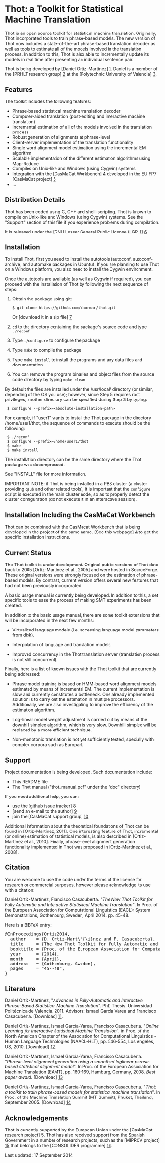 Thot: a Toolkit for Statistical Machine Translation
===================================================
Thot is an open source toolkit for statistical machine
translation. Originally, Thot incorporated tools to train phrase-based
models. The new version of Thot now includes a state-of-the-art
phrase-based translation decoder as well as tools to estimate all of the
models involved in the translation process. In addition to this, Thot is
also able to incrementally update its models in real time after
presenting an individual sentence pair.

Thot is being developed by [Daniel Ortiz-Martínez] [1]. Daniel is a
member of the [PRHLT research group] [2] at the [Polytechnic University
of Valencia] [3].


Features
--------
The toolkit includes the following features:

- Phrase-based statistical machine translation decoder
- Computer-aided translation (post-editing and interactive machine translation)
- Incremental estimation of all of the models involved in the translation process
- Robust generation of alignments at phrase-level
- Client-server implementation of the translation functionality
- Single word alignment model estimation using the incremental EM algorithm
- Scalable implementation of the different estimation algorithms using Map-Reduce
- Compiles on Unix-like and Windows (using Cygwin) systems
- Integration with the [CasMaCat Workbench] [4] developed in the EU FP7 [CasMaCat project] [5]
- ...


Distribution Details
--------------------
Thot has been coded using C, C++ and shell-scripting. Thot is known to
compile on Unix-like and Windows (using Cygwin) systems. See the
"Support" section of this file if you experience problems during
compilation.

It is released under the [GNU Lesser General Public License (LGPL)] [6].


Installation
------------
To install Thot, first you need to install the autotools (autoconf,
autoconf-archive, and automake packages in Ubuntu). If you are planning
to use Thot on a Windows platform, you also need to install the Cygwin
environment.

Once the autotools are available (as well as Cygwin if required), you
can proceed with the installation of Thot by following the next sequence
of steps:

 1. Obtain the package using git:

        $ git clone https://github.com/daormar/thot.git

    Or [download it in a zip file] [7]

 2. `cd` to the directory containing the package's source code and type
    `./reconf`

 3. Type `./configure` to configure the package

 4. Type `make` to compile the package

 5. Type `make install` to install the programs and any data files and
    documentation

 6. You can remove the program binaries and object files from the source
    code directory by typing `make clean`

By default the files are installed under the /usr/local/ directory (or
similar, depending of the OS you use); however, since Step 5 requires
root privileges, another directory can be specified during Step 3 by
typing:

     $ configure --prefix=<absolute-installation-path>

For example, if "user1" wants to install the Thot package in the
directory /home/user1/thot, the sequence of commands to execute should be
the following:

     $ ./reconf
     $ configure --prefix=/home/user1/thot
     $ make
     $ make install

The installation directory can be the same directory where the Thot
package was decompressed.

See "INSTALL" file for more information.

IMPORTANT NOTE: if Thot is being installed in a PBS cluster (a cluster
providing `qsub` and other related tools), it is important that the
`configure` script is executed in the main cluster node, so as to
properly detect the cluster configuration (do not execute it in an
interactive session).

Installation Including the CasMaCat Workbench
---------------------------------------------
Thot can be combined with the CasMacat Workbench that is being developed
in the project of the same name. [See this webpage] [4] to get the specific
installation instructions.


Current Status
--------------
The Thot toolkit is under development. Original public versions of Thot
date back to 2005 [Ortiz-Martínez et al., 2005] and were hosted in
SourceForge. These original versions were strongly focused on the
estimation of phrase-based models. By contrast, current version offers
several new features that had not been previously incorporated.

A basic usage manual is currently being developed. In addition to this,
a set specific tools to ease the process of making SMT experiments has
been created.

In addition to the basic usage manual, there are some toolkit extensions
that will be incorporated in the next few months:

- Virtualized language models (i.e. accessing language model parameters
  from disk).

- Interpolation of language and translation models.

- Improved concurrency in the Thot translation server (translation
  process is not still concurrent).

Finally, here is a list of known issues with the Thot toolkit that are
currently being addressed:

- Phrase model training is based on HMM-based word alignment models
  estimated by means of incremental EM. The current implementation is
  slow and currently constitutes a bottleneck. One already implemented
  solution is to carry out the estimation in multiple
  processors. Additionally, we are also investigating to improve the
  efficiency of the estimation algorithm.

- Log-linear model weight adjustment is carried out by means of the
  downhill simplex algorithm, which is very slow. Downhill simplex will
  be replaced by a more efficient technique.

- Non-monotonic translation is not yet sufficiently tested, specially
  with complex corpora such as Europarl.


Support
-------
Project documentation is being developed. Such documentation include:

- This README file
- The Thot manual ("thot_manual.pdf" under the "doc" directory)

If you need additional help, you can:

- use the [github issue tracker] [8]
- [send an e-mail to the author] [9]
- join the [CasMaCat support group] [10]

Additional information about the theoretical foundations of Thot can be
found in [Ortiz-Martínez, 2011]. One interesting feature of Thot,
incremental (or online) estimation of statistical models, is also
described in [Ortiz-Martínez et al., 2010]. Finally, phrase-level
alignment generation functionality implemented in Thot was proposed in
[Ortiz-Martínez et al., 2008].


Citation
--------
You are welcome to use the code under the terms of the license for
research or commercial purposes, however please acknowledge its use with
a citation:

Daniel Ortiz-Martínez, Francisco Casacuberta. 
*"The New Thot Toolkit for Fully Automatic and Interactive Statistical Machine Translation"*.
In Proc. of the European Association for Computational Linguistics (EACL): System Demonstrations,
Gothenburg, Sweden, April 2014. pp. 45-48.

Here is a BiBTeX entry:

<pre>
@InProceedings{Ortiz2014,
  author    = {D. Ortiz-Mart\'{\i}nez and F. Casacuberta},
  title     = {The New Thot Toolkit for Fully Automatic and Interactive Statistical Machine Translation},
  booktitle = {Proc. of the European Association for Computational Linguistics (EACL): System Demonstrations},
  year      = {2014},
  month     = {April},
  address   = {Gothenburg, Sweden},
  pages     = "45--48",
}
</pre>


Literature
----------
Daniel Ortiz-Martínez,
"*Advances in Fully-Automatic and Interactive Phrase-Based Statistical Machine Translation*". 
PhD Thesis. Universidad Politécnica de Valencia. 2011. 
Advisors: Ismael García Varea and Francisco Casacuberta. [Download] [11].

Daniel Ortiz-Martínez, Ismael García-Varea, Francisco Casacuberta. 
"*Online Learning for Interactive Statistical Machine Translation*". 
In Proc. of the North American Chapter of the Association for Computational Linguistics - 
Human Language Technologies (NAACL-HLT), pp. 546-554, Los Angeles, US, 2010. [Download] [12].

Daniel Ortiz-Martínez, Ismael García-Varea, Francisco Casacuberta. 
"*Phrase-level alignment generation using a smoothed loglinear phrase-based statistical alignment model*". 
In Proc. of the European Association for Machine Translation (EAMT), pp. 160-169, Hamburg, Germany, 2008. *Best paper award*. [Download] [13]

Daniel Ortiz-Martínez, Ismael García-Varea, Francisco Casacuberta. 
"*Thot: a toolkit to train phrase-based models for statistical machine translation*".
In Proc. of the Machine Translation Summit (MT-Summit),
Phuket, Thailand, September 2005. [Download] [14]


Acknowledgements
----------------
Thot is currently supported by the European Union under the [CasMaCat
research project] [5]. Thot has also received support from the Spanish
Government in a number of research projects, such as the [MIPRCV
project] [15] that belongs to the [CONSOLIDER programme] [16].


Last updated: 17 September 2014

[1]: https://www.prhlt.upv.es/page/member?user=dortiz
[2]: https://www.prhlt.upv.es/
[3]: http://www.upv.es/
[4]: http://www.casmacat.eu/index.php?n=Workbench.Workbench
[5]: http://www.casmacat.eu/
[6]: http://www.gnu.org/copyleft/lgpl.html
[7]: https://github.com/daormar/thot/archive/master.zip
[8]: https://github.com/daormar/thot/issues
[9]: mailto:dortiz@prhlt.upv.es
[10]: http://groups.google.com/group/casmacat-support/boxsubscribe
[11]: https://www.prhlt.upv.es/aigaion2/attachments/dortiz_thesis_2011.pdf-d12d165f9a2b01b0697000ed7c08c4bc.pdf
[12]: http://aclweb.org/anthology-new/N/N10/N10-1079.pdf
[13]: http://mt-archive.info/EAMT-2008-Ortiz-Martinez.pdf
[14]: http://www.mt-archive.info/MTS-2005-Ortiz-Martinez.pdf
[15]: http://miprcv.iti.upv.es/
[16]: http://www.ingenio2010.es/
